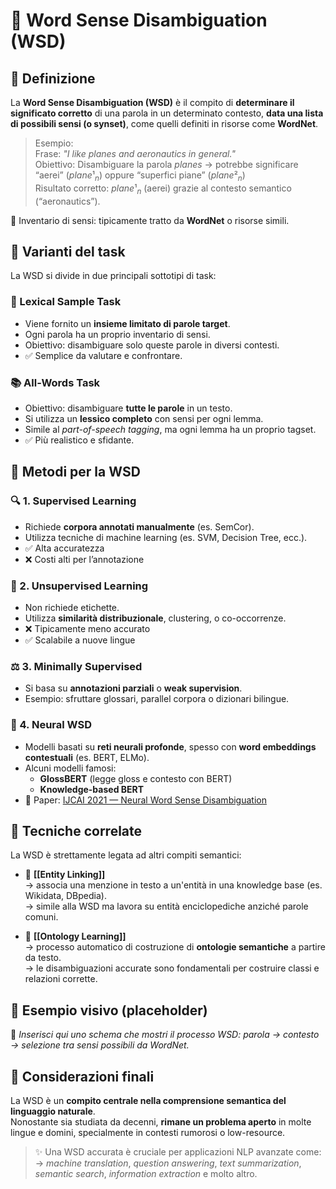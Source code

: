 # 🧠 Word Sense Disambiguation (WSD)

## 📖 Definizione

La **Word Sense Disambiguation (WSD)** è il compito di **determinare il significato corretto** di una parola in un determinato contesto, **data una lista di possibili sensi (o synset)**, come quelli definiti in risorse come **WordNet**.

> Esempio:  
> Frase: *"I like planes and aeronautics in general."*  
> Obiettivo: Disambiguare la parola *planes* → potrebbe significare “aerei” ($plane¹_n$) oppure “superfici piane” ($plane²_n$)  
> Risultato corretto: $plane¹_n$ (aerei) grazie al contesto semantico (“aeronautics”).

📌 Inventario di sensi: tipicamente tratto da **WordNet** o risorse simili.

## 🧪 Varianti del task

La WSD si divide in due principali sottotipi di task:

### 🎯 Lexical Sample Task

- Viene fornito un **insieme limitato di parole target**.
- Ogni parola ha un proprio inventario di sensi.
- Obiettivo: disambiguare solo queste parole in diversi contesti.
- ✅ Semplice da valutare e confrontare.

### 📚 All-Words Task

- Obiettivo: disambiguare **tutte le parole** in un testo.
- Si utilizza un **lessico completo** con sensi per ogni lemma.
- Simile al *part-of-speech tagging*, ma ogni lemma ha un proprio tagset.
- ✅ Più realistico e sfidante.

## 🧠 Metodi per la WSD

### 🔍 1. Supervised Learning

- Richiede **corpora annotati manualmente** (es. SemCor).
- Utilizza tecniche di machine learning (es. SVM, Decision Tree, ecc.).
- ✅ Alta accuratezza
- ❌ Costi alti per l’annotazione

### 🧩 2. Unsupervised Learning

- Non richiede etichette.
- Utilizza **similarità distribuzionale**, clustering, o co-occorrenze.
- ❌ Tipicamente meno accurato
- ✅ Scalabile a nuove lingue

### ⚖️ 3. Minimally Supervised

- Si basa su **annotazioni parziali** o **weak supervision**.
- Esempio: sfruttare glossari, parallel corpora o dizionari bilingue.

### 🤖 4. Neural WSD

- Modelli basati su **reti neurali profonde**, spesso con **word embeddings contestuali** (es. BERT, ELMo).
- Alcuni modelli famosi:
  - **GlossBERT** (legge gloss e contesto con BERT)
  - **Knowledge-based BERT**
- 📎 Paper: [IJCAI 2021 — Neural Word Sense Disambiguation](https://www.ijcai.org/proceedings/2021/593)

## 🔁 Tecniche correlate

La WSD è strettamente legata ad altri compiti semantici:

- 🔗 **[[Entity Linking]]**  
  → associa una menzione in testo a un'entità in una knowledge base (es. Wikidata, DBpedia).  
  → simile alla WSD ma lavora su entità enciclopediche anziché parole comuni.

- 🧠 **[[Ontology Learning]]**  
  → processo automatico di costruzione di **ontologie semantiche** a partire da testo.  
  → le disambiguazioni accurate sono fondamentali per costruire classi e relazioni corrette.

## 🧠 Esempio visivo (placeholder)

📌 *Inserisci qui uno schema che mostri il processo WSD: parola → contesto → selezione tra sensi possibili da WordNet.*

## 📌 Considerazioni finali

La WSD è un **compito centrale nella comprensione semantica del linguaggio naturale**.  
Nonostante sia studiata da decenni, **rimane un problema aperto** in molte lingue e domini, specialmente in contesti rumorosi o low-resource.

> ✨ Una WSD accurata è cruciale per applicazioni NLP avanzate come:  
> → *machine translation*, *question answering*, *text summarization*, *semantic search*, *information extraction* e molto altro.
